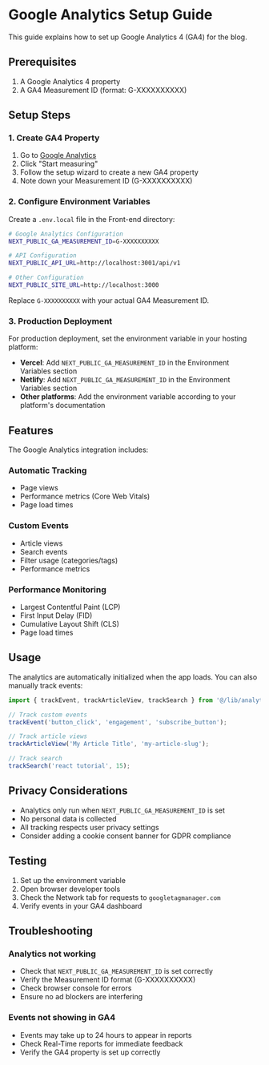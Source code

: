 # Google Analytics Setup Guide

This guide explains how to set up Google Analytics 4 (GA4) for the blog.

## Prerequisites

1. A Google Analytics 4 property
2. A GA4 Measurement ID (format: G-XXXXXXXXXX)

## Setup Steps

### 1. Create GA4 Property

1. Go to [Google Analytics](https://analytics.google.com/)
2. Click "Start measuring"
3. Follow the setup wizard to create a new GA4 property
4. Note down your Measurement ID (G-XXXXXXXXXX)

### 2. Configure Environment Variables

Create a `.env.local` file in the Front-end directory:

```bash
# Google Analytics Configuration
NEXT_PUBLIC_GA_MEASUREMENT_ID=G-XXXXXXXXXX

# API Configuration
NEXT_PUBLIC_API_URL=http://localhost:3001/api/v1

# Other Configuration
NEXT_PUBLIC_SITE_URL=http://localhost:3000
```

Replace `G-XXXXXXXXXX` with your actual GA4 Measurement ID.

### 3. Production Deployment

For production deployment, set the environment variable in your hosting platform:

- **Vercel**: Add `NEXT_PUBLIC_GA_MEASUREMENT_ID` in the Environment Variables section
- **Netlify**: Add `NEXT_PUBLIC_GA_MEASUREMENT_ID` in the Environment Variables section
- **Other platforms**: Add the environment variable according to your platform's documentation

## Features

The Google Analytics integration includes:

### Automatic Tracking
- Page views
- Performance metrics (Core Web Vitals)
- Page load times

### Custom Events
- Article views
- Search events
- Filter usage (categories/tags)
- Performance metrics

### Performance Monitoring
- Largest Contentful Paint (LCP)
- First Input Delay (FID)
- Cumulative Layout Shift (CLS)
- Page load times

## Usage

The analytics are automatically initialized when the app loads. You can also manually track events:

```typescript
import { trackEvent, trackArticleView, trackSearch } from '@/lib/analytics';

// Track custom events
trackEvent('button_click', 'engagement', 'subscribe_button');

// Track article views
trackArticleView('My Article Title', 'my-article-slug');

// Track search
trackSearch('react tutorial', 15);
```

## Privacy Considerations

- Analytics only run when `NEXT_PUBLIC_GA_MEASUREMENT_ID` is set
- No personal data is collected
- All tracking respects user privacy settings
- Consider adding a cookie consent banner for GDPR compliance

## Testing

1. Set up the environment variable
2. Open browser developer tools
3. Check the Network tab for requests to `googletagmanager.com`
4. Verify events in your GA4 dashboard

## Troubleshooting

### Analytics not working
- Check that `NEXT_PUBLIC_GA_MEASUREMENT_ID` is set correctly
- Verify the Measurement ID format (G-XXXXXXXXXX)
- Check browser console for errors
- Ensure no ad blockers are interfering

### Events not showing in GA4
- Events may take up to 24 hours to appear in reports
- Check Real-Time reports for immediate feedback
- Verify the GA4 property is set up correctly
